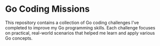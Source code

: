 # Go Coding Missions

This repository contains a collection of Go coding challenges I've completed to improve my Go programming skills. Each challenge focuses on practical, real-world scenarios that helped me learn and apply various Go concepts.
